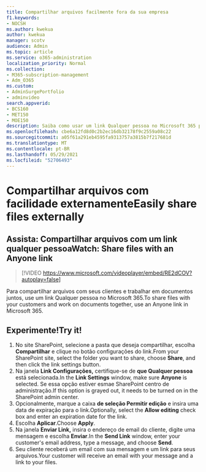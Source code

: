 ```yaml
---
title: Compartilhar arquivos facilmente fora da sua empresa
f1.keywords:
- NOCSH
ms.author: kwekua
author: kwekua
manager: scotv
audience: Admin
ms.topic: article
ms.service: o365-administration
localization_priority: Normal
ms.collection:
- M365-subscription-management
- Adm_O365
ms.custom:
- AdminSurgePortfolio
- adminvideo
search.appverid:
- BCS160
- MET150
- MOE150
description: Saiba como usar um link Qualquer pessoa no Microsoft 365 para compartilhar facilmente seus arquivos de negócios externamente.
ms.openlocfilehash: cbe6a12fd8d0c2b2ec16db32178f9c2559a08c22
ms.sourcegitcommit: a05f61a291eb4595fa9313757a3815b7f217681d
ms.translationtype: MT
ms.contentlocale: pt-BR
ms.lasthandoff: 05/29/2021
ms.locfileid: "52706493"
---
```

# <a name="easily-share-files-externally"></a><span data-ttu-id="1d1ca-103">Compartilhar arquivos com facilidade externamente</span><span class="sxs-lookup"><span data-stu-id="1d1ca-103">Easily share files externally</span></span>

## <a name="watch-share-files-with-an-anyone-link"></a><span data-ttu-id="1d1ca-104">Assista: Compartilhar arquivos com um link qualquer pessoa</span><span class="sxs-lookup"><span data-stu-id="1d1ca-104">Watch: Share files with an Anyone link</span></span>

> [!VIDEO https://www.microsoft.com/videoplayer/embed/RE2dCOV?autoplay=false]

<span data-ttu-id="1d1ca-105">Para compartilhar arquivos com seus clientes e trabalhar em documentos juntos, use um link Qualquer pessoa no Microsoft 365.</span><span class="sxs-lookup"><span data-stu-id="1d1ca-105">To share files with your customers and work on documents together, use an Anyone link in Microsoft 365.</span></span>

## <a name="try-it"></a><span data-ttu-id="1d1ca-106">Experimente!</span><span class="sxs-lookup"><span data-stu-id="1d1ca-106">Try it!</span></span>

1. <span data-ttu-id="1d1ca-107">No site SharePoint, selecione a pasta que deseja compartilhar, escolha **Compartilhar** e clique no botão configurações do link.</span><span class="sxs-lookup"><span data-stu-id="1d1ca-107">From your SharePoint site, select the folder you want to share, choose **Share**, and then click the link settings button.</span></span>
1. <span data-ttu-id="1d1ca-108">Na janela **Link Configurações,** certifique-se de **que Qualquer pessoa** está selecionada.</span><span class="sxs-lookup"><span data-stu-id="1d1ca-108">In the **Link Settings** window, make sure **Anyone** is selected.</span></span> <span data-ttu-id="1d1ca-109">Se essa opção estiver esmae SharePoint centro de administração.</span><span class="sxs-lookup"><span data-stu-id="1d1ca-109">If this option is grayed out, it needs to be turned on in the SharePoint admin center.</span></span>
1. <span data-ttu-id="1d1ca-110">Opcionalmente, marque a caixa **de seleção Permitir edição** e insira uma data de expiração para o link.</span><span class="sxs-lookup"><span data-stu-id="1d1ca-110">Optionally, select the **Allow editing** check box and enter an expiration date for the link.</span></span>
1. <span data-ttu-id="1d1ca-111">Escolha **Aplicar**.</span><span class="sxs-lookup"><span data-stu-id="1d1ca-111">Choose **Apply**.</span></span>
1. <span data-ttu-id="1d1ca-112">Na janela **Enviar Link,** insira o endereço de email do cliente, digite uma mensagem e escolha **Enviar**.</span><span class="sxs-lookup"><span data-stu-id="1d1ca-112">In the **Send Link** window, enter your customer's email address, type a message, and choose **Send**.</span></span>
1. <span data-ttu-id="1d1ca-113">Seu cliente receberá um email com sua mensagem e um link para seus arquivos.</span><span class="sxs-lookup"><span data-stu-id="1d1ca-113">Your customer will receive an email with your message and a link to your files.</span></span>